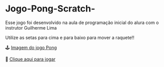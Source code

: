 # Jogo-Pong-Scratch-

Esse jogo foi desenvolvido na aula de programação inicial do alura com o instrutor Guilherme Lima

Utilize as setas para cima e para baixo para mover a raquete!!

🕹 [Imagem do jogo Pong](./doc/image1.png)

🔗 [Clique aqui para jogar](https://scratch.mit.edu/projects/751007766)

